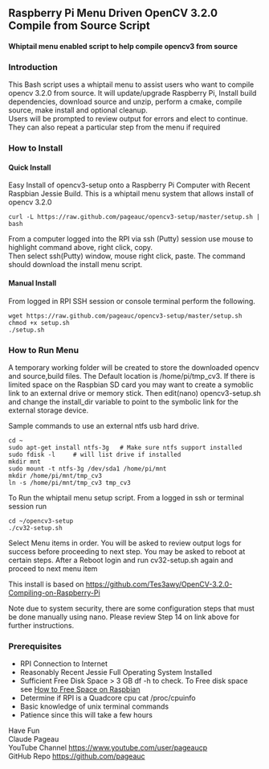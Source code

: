 ## Raspberry Pi Menu Driven OpenCV 3.2.0 Compile from Source Script
#### Whiptail menu enabled script to help compile opencv3 from source  

### Introduction
This Bash script uses a whiptail menu to assist users who want to compile opencv 3.2.0 from source.
It will update/upgrade Raspberry Pi, Install build dependencies, download source and unzip, perform
a cmake, compile source, make install and optional cleanup.  
Users will be prompted to review output for errors and elect to continue.  They can also repeat a
particular step from the menu if required

### How to Install

#### Quick Install   
Easy Install of opencv3-setup onto a Raspberry Pi Computer with Recent Raspbian Jessie Build.
This is a whiptail menu system that allows install of opencv 3.2.0

    curl -L https://raw.github.com/pageauc/opencv3-setup/master/setup.sh | bash

From a computer logged into the RPI via ssh (Putty) session use mouse to highlight command above, right click, copy.  
Then select ssh(Putty) window, mouse right click, paste.  The command should 
download the install menu script.

#### Manual Install   
From logged in RPI SSH session or console terminal perform the following.

    wget https://raw.github.com/pageauc/opencv3-setup/master/setup.sh
    chmod +x setup.sh
    ./setup.sh

### How to Run Menu

A temporary working folder will be created to store the downloaded opencv
and source,build files. The Default location is /home/pi/tmp_cv3.  If there is limited space
on the Raspbian SD card you may want to create a symoblic link to an external drive
or memory stick.  Then edit(nano) opencv3-setup.sh and change the install_dir
variable to point to the symbolic link for the external storage device. 

Sample commands to use an external ntfs usb hard drive.

    cd ~
    sudo apt-get install ntfs-3g   # Make sure ntfs support installed
    sudo fdisk -l     # will list drive if installed
    mkdir mnt
    sudo mount -t ntfs-3g /dev/sda1 /home/pi/mnt
    mkdir /home/pi/mnt/tmp_cv3
    ln -s /home/pi/mnt/tmp_cv3 tmp_cv3

To Run the whiptail menu setup script.  From a logged in ssh or terminal session run

    cd ~/opencv3-setup
    ./cv32-setup.sh    

Select Menu items in order. You will be asked to review output logs for success before proceeding to next step.
You may be asked to reboot at certain steps. After a Reboot login and run cv32-setup.sh again 
and proceed to next menu item 

This install is based on https://github.com/Tes3awy/OpenCV-3.2.0-Compiling-on-Raspberry-Pi    

Note due to system security, there are some configuration steps that must be done manually using nano.
Please review Step 14 on link above for further instructions.
 
### Prerequisites

* RPI Connection to Internet    
* Reasonably Recent Jessie Full Operating System Installed   
* Sufficient Free Disk Space > 3 GB  df -h to check. To Free disk space see [How to Free Space on Raspbian](http://raspi.tv/2016/how-to-free-up-some-space-on-your-raspbian-sd-card-remove-wolfram-libreoffice)  
* Determine if RPI is a Quadcore cpu  cat /proc/cpuinfo        
* Basic knowledge of unix terminal commands   
* Patience since this will take a few hours    
 
Have Fun   
Claude Pageau    
YouTube Channel https://www.youtube.com/user/pageaucp   
GitHub Repo https://github.com/pageauc

